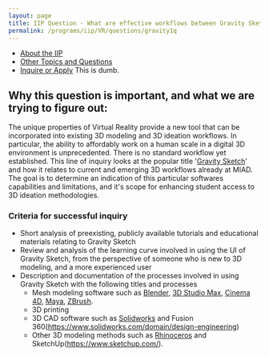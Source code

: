 ```yaml
---
layout: page
title: IIP Question - What are effective workflows between Gravity Sketch and other 3D modeling paradigms?
permalink: /programs/iip/VR/questions/gravity1q
---
```

- [About the IIP](/programs/iip/aboutiip)
- [Other Topics and Questions](/programs/iip/iiptopics)
- [Inquire or Apply](mailto:bendembroski@miad.edu)
This is dumb.


## Why this question is important, and what we are trying to figure out:

The unique properties of Virtual Reality provide a new tool that can be incorporated into existing 3D modeling and 3D ideation workflows.  In particular, the ability to affordably work on a human scale in a digital 3D environment is unprecedented. There is no standard workflow yet established.  This line of inquiry looks at the popular title '[Gravity Sketch](https://www.gravitysketch.com/)' and how it relates to current and emerging 3D workflows already at MIAD.  The goal is to determine an indication of this particular softwares capabilities and limitations, and it's scope for enhancing student access to 3D ideation methodologies.
### Criteria for successful inquiry

- Short analysis of preexisting, publicly available tutorials and educational materials relating to Gravity Sketch
- Review and analysis of the learning curve involved in using the UI of Gravity Sketch, from the perspective of someone who is new to 3D modeling, and a more experienced user
- Description and documentation of the processes involved in using Gravity Sketch with the following titles and processes
  * Mesh modeling software such as [Blender](https://www.blender.org/), [3D Studio Max](https://www.autodesk.com/products/3ds-max/overview), [Cinema 4D](https://www.maxon.net/en/cinema-4d), [Maya](https://www.autodesk.com/products/maya/overview), [ZBrush](https://pixologic.com/).
  * 3D printing
  * 3D CAD software such as [Solidworks](https://www.solidworks.com/domain/design-engineering) and Fusion 360(https://www.solidworks.com/domain/design-engineering)
  * Other 3D modeling methods such as [Rhinoceros](https://www.rhino3d.com/) and SketchUp(https://www.sketchup.com/).
